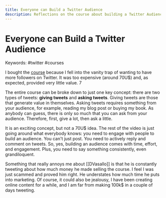 ```yaml
---
title: Everyone can Build a Twitter Audience
description: Reflections on the course about building a Twitter Audience
---
```

# Everyone can Build a Twitter Audience
Keywords: #twitter #courses

I bought the [course](https://gumroad.com/l/twitter-audience/indiehackers) because I fell into the vanity trap of wanting to have more followers on Twitter. It was too expensive (around 70U$) and, as expected, provided very little value. 7

The entire course can be broke down to just one key concept: there are two types of tweets: **giving tweets** and **asking tweets**. Giving tweets are those that generate value in themselves. Asking tweets requires something from your audience, for example, reading my blog post or buying my book. As anybody can guess, there is only so much that you can ask from your audience. Therefore, first, give a lot, then ask a little. 

It is an exciting concept, but not a 70U$ idea. The rest of the video is just going around what everybody knows: you need to engage with people to build an audience. You can't just post. You need to actively reply and comment on tweets. So, yes, building an audience comes with time, effort, and engagement. Plus, you need to say something consistently, even grandiloquent. 

Something that really annoys me about [[DVasallo]] is that he is constantly tweeting about how much money he made selling the course. I feel I was just scammed and proved him right. He understates how much time he puts into marketing. Of course, it could also be jealousy, I have been creating online content for a while, and I am far from making 100k$ in a couple of days tweeting. 